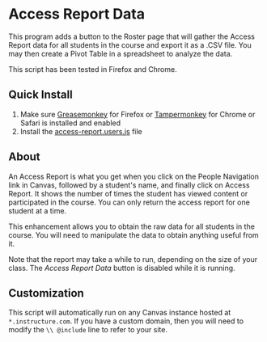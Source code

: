 # Access Report Data
This program adds a button to the Roster page that will gather the Access Report data for all students in the course and export it as a .CSV file. You may then create a Pivot Table in a spreadsheet to analyze the data.

This script has been tested in Firefox and Chrome.

## Quick Install
1. Make sure [Greasemonkey](https://addons.mozilla.org/en-us/firefox/addon/greasemonkey/) for Firefox or [Tampermonkey](http://tampermonkey.net/) for Chrome or Safari is installed and enabled
2. Install the [access-report.users.js](https://github.com/jamesjonesmath/canvancement/raw/master/roster/access-report/access-report.user.js) file

## About
An Access Report is what you get when you click on the People Navigation link in Canvas, followed by a student's name, and finally click on Access Report. It shows the number of times the student has viewed content or participated in the course. You can only return the access report for one student at a time.

This enhancement allows you to obtain the raw data for all students in the course. You will need to manipulate the data to obtain anything useful from it.

Note that the report may take a while to run, depending on the size of your class. The _Access Report Data_ button is disabled while it is running.

## Customization
This script will automatically run on any Canvas instance hosted at ``*.instructure.com``. If you have a custom domain, then you will need to modify the `\\ @include` line to refer to your site.
